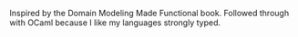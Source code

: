 Inspired by the Domain Modeling Made Functional book. Followed through with OCaml because I like my languages strongly typed.
